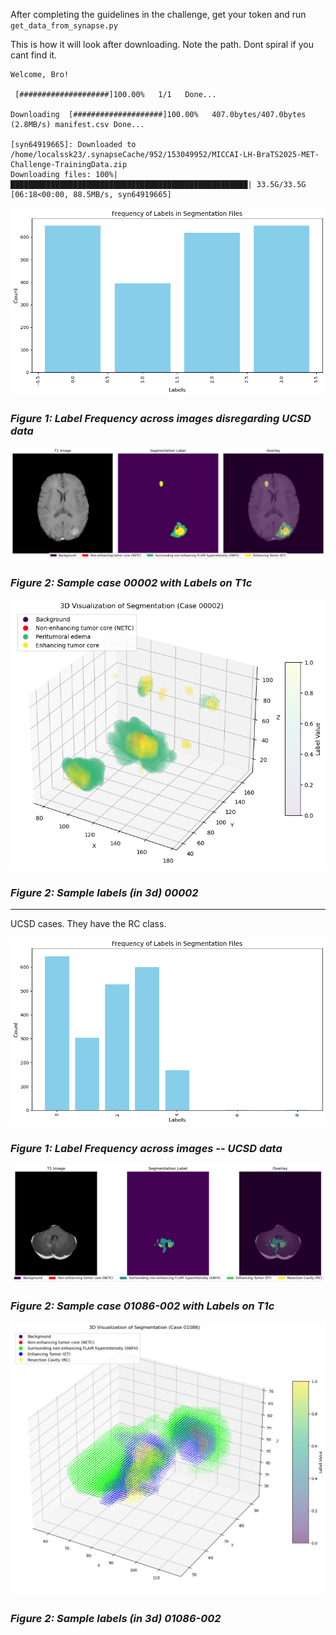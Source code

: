 After completing the guidelines in the challenge, get your token and run `get_data_from_synapse.py`

This is how it will look after downloading. Note the path. Dont spiral if you cant find it.
```
Welcome, Bro!

 [####################]100.00%   1/1   Done...
    
Downloading  [####################]100.00%   407.0bytes/407.0bytes (2.8MB/s) manifest.csv Done...
    
[syn64919665]: Downloaded to /home/localssk23/.synapseCache/952/153049952/MICCAI-LH-BraTS2025-MET-Challenge-TrainingData.zip   
Downloading files: 100%|█████████████████████████████████████████████████████| 33.5G/33.5G [06:18<00:00, 88.5MB/s, syn64919665]
```

![BraTS2025 Download Process](label_frequency.png) 
### *Figure 1: Label Frequency across images disregarding UCSD data*

![BraTS2025 Download Process](sample_case_with_labels.png)
### *Figure 2: Sample case 00002 with Labels on T1c*

![BraTS2025 Download Process](sample_case_with_labels_3d.png)
### *Figure 2: Sample labels (in 3d) 00002*

-----
UCSD cases. They have the RC class.

![BraTS2025 Download Process](label_frequency_UCSD.png)
### *Figure 1: Label Frequency across images -- UCSD data*

![BraTS2025 Download Process](sample_case_with_labels_UCSD.png)
### *Figure 2: Sample case 01086-002 with Labels on T1c*

![BraTS2025 Download Process](sample_case_with_labels_3d_UCSD.png)
### *Figure 2: Sample labels (in 3d) 01086-002*